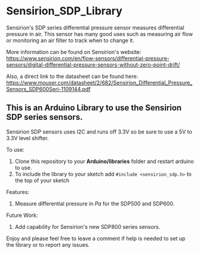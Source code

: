 Sensirion_SDP_Library
===================

Sensirion's SDP series differential pressure sensor measures differential pressure in air. 
This sensor has many good uses such as measuring air flow or monitoring an air filter to track when to change it.

More information can be found on Sensirion's website:
https://www.sensirion.com/en/flow-sensors/differential-pressure-sensors/digital-differential-pressure-sensors-without-zero-point-drift/

Also, a direct link to the datasheet can be found here:
https://www.mouser.com/datasheet/2/682/Sensirion_Differential_Pressure_Sensors_SDP600Seri-1109144.pdf

## This is an Arduino Library to use the Sensirion SDP series sensors. 

Sensirion SDP sensors uses I2C and runs off 3.3V so be sure to use a 5V to 3.3V level shifter.

To use:
1. Clone this repository to your **Arduino/libraries** folder and restart arduino to use.
2. To include the library to your sketch add `#include <sensirion_sdp.h>` to the top of your sketch

Features:
1. Measure differential pressure in *Pa* for the SDP500 and SDP600.

Future Work:
1. Add capability for Sensirion's new SDP800 series sensors.

Enjoy and please feel free to leave a comment if help is needed to set up the library or to report any issues.
